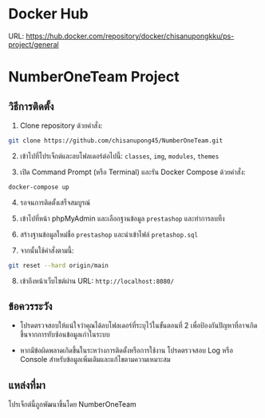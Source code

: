 # Docker Hub

URL: https://hub.docker.com/repository/docker/chisanupongkku/ps-project/general

# NumberOneTeam Project

## วิธีการติดตั้ง

1. Clone repository ด้วยคำสั่ง:

```bash
git clone https://github.com/chisanupong45/NumberOneTeam.git
```

2. เข้าไปที่โปรเจ็กต์และลบโฟลเดอร์ต่อไปนี้: `classes`, `img`, `modules`, `themes`

3. เปิด Command Prompt (หรือ Terminal) และรัน Docker Compose ด้วยคำสั่ง:

```bash
docker-compose up
```

4. รอจนการติดตั้งเสร็จสมบูรณ์

5. เข้าไปที่หน้า phpMyAdmin และเลือกฐานข้อมูล `prestashop` และทำการลบทิ้ง

6. สร้างฐานข้อมูลใหม่ชื่อ `prestashop` และนำเข้าไฟล์ `pretashop.sql`

7. จากนั้นใช้คำสั่งตามนี้:

```bash
git reset --hard origin/main
```

8. เข้าถึงหน้าเว็บไซต์ผ่าน URL: `http://localhost:8080/`

## ข้อควรระวัง

- โปรดตรวจสอบให้แน่ใจว่าคุณได้ลบโฟลเดอร์ที่ระบุไว้ในขั้นตอนที่ 2 เพื่อป้องกันปัญหาที่อาจเกิดขึ้นจากการทับซ้อนข้อมูลเก่าในระบบ

- หากมีข้อผิดพลาดเกิดขึ้นในระหว่างการติดตั้งหรือการใช้งาน โปรดตรวจสอบ Log หรือ Console สำหรับข้อมูลเพิ่มเติมและแก้ไขตามความเหมาะสม

## แหล่งที่มา

โปรเจ็กต์นี้ถูกพัฒนาขึ้นโดย NumberOneTeam
